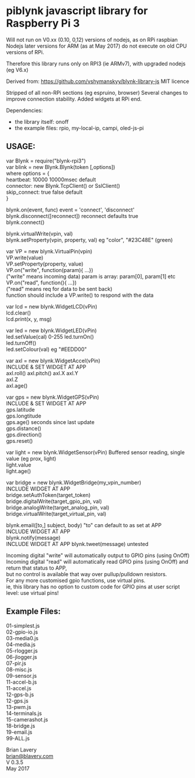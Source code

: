 # piblynk  javascript library for Raspberry Pi 3

Will not run on V0.xx (0.10, 0,12) versions of nodejs, as on RPi raspbian 
Nodejs later versions for ARM (as at May 2017) do not execute on old CPU versions of RPi.

Therefore this library runs only on RPI3 (ie ARMv7), with upgraded nodejs (eg V6.x)

Derived from:  https://github.com/vshymanskyy/blynk-library-js
   MIT licence

Stripped of all non-RPi sections (eg espruino, browser)
Several changes to improve connection stability.
Added widgets at RPi end.

Dependencies:  
* the library itself: onoff  
* the example files: rpio, my-local-ip, campi, oled-js-pi

## USAGE:

var Blynk = require("blynk-rpi3")  
var blink = new Blynk.Blynk(token [,options])  
    where options = {  
    heartbeat: 10000            10000msec default  
    connector: new Blynk.TcpClient()     or SslClient()  
    skip_connect: true         false default  
     }
 
blynk.on(event, func)   event = 'connect', 'disconnect'  
blynk.disconnect([reconnect])   reconnect defaults true  
blynk.connect()

blynk.virtualWrite(vpin, val)  
blynk.setProperty(vpin, property, val)    eg "color", "#23C48E"  (green)

var VP = new blynk.VirtualPin(vpin)  
   VP.write(value)  
   VP.setProperty(property, value)  
   VP.on("write", function(param){ ...})      
     ("write" means incoming data)  param is array: param[0], param[1] etc  
   VP.on("read", function(){ ...})  
     ("read" means req for data to be sent back)    
     function should include a VP.write() to respond with the data  


var lcd = new blynk.WidgetLCD(vPin)  
    lcd.clear()  
    lcd.print(x, y, msg)

var led = new blynk.WidgetLED(vPin)  
    led.setValue(cal)    0-255 
    led.turnOn()  
    led.turnOff()  
    led.setColour(val)   eg "#EEDD00"  

var axl = new blynk.WidgetAccel(vPin)  
    INCLUDE & SET WIDGET AT APP  
    axl.roll() 
    axl.pitch() 
    axl.X 
    axl.Y  
    axl.Z  
    axl.age()

var gps = new blynk.WidgetGPS(vPin)  
    INCLUDE & SET WIDGET AT APP  
    gps.latitude  
    gps.longtitude  
    gps.age()    seconds since last update  
    gps.distance()  
    gps.direction()  
    gps.reset()  
    
var light = new blynk.WidgetSensor(vPin)    Buffered sensor reading, single value (eg prox, light)  
    light.value  
    light.age()

var bridge = new blynk.WidgetBridge(my_vpin_number)  
    INCLUDE WIDGET AT APP  
    bridge.setAuthToken(target_token)  
    bridge.digitalWrite(target_gpio_pin, val)  
    bridge.analogWrite(target_analog_pin, val)  
    bridge.virtualWrite(target_virtual_pin, val)

blynk.email([to,] subject, body)    "to" can default to as set at APP   
    INCLUDE WIDGET AT APP  
blynk.notify(message)  
    INCLUDE WIDGET AT APP 
blynk.tweet(message)  untested  

Incoming digital "write" will automatically output to GPIO pins (using OnOff)  
Incoming digital "read" will automatically read GPIO pins (using OnOff) and return that status to APP,  
        but no control is available that way over pullup/pulldown resistors.  
For any more customised gpio functions, use virtual pins.   
       ie, this library has no option to custom code for GPIO pins at user script level: use virtual pins!

## Example Files:

01-simplest.js  
02-gpio-io.js  
03-media0.js  
04-media.js  
05-rlogger.js  
06-jlogger.js  
07-pir.js  
08-misc.js  
09-sensor.js  
11-accel-b.js  
11-accel.js  
12-gps-b.js  
12-gps.js  
13-pwm.js  
14-terminals.js  
15-camerashot.js  
18-bridge.js  
19-email.js  
99-ALL.js 


Brian Lavery  
brian@blavery.com  
V 0.3.5  
May 2017










